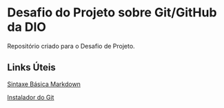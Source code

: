 # Desafio do Projeto sobre Git/GitHub da DIO
Repositório criado para o Desafio de Projeto.


## Links Úteis
[Sintaxe Básica Markdown](https://www.markdownguide.org/basic-syntax/)

[Instalador do Git](https://git-scm.com/download/win)
